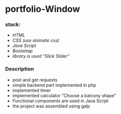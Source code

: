# portfolio-Window
### stack: 
* *HTML*
* *CSS (use animate css)*
* *Java Script*
* *Bootstrap*
* *library is used "Slick Slider"*
### Description
* post and get requests
* simple backend part implemented in php
* implemented timer
* implemented calculator "Choose a balcony shape"
* Functional components are used in Java Script
* the project was assembled using galp
